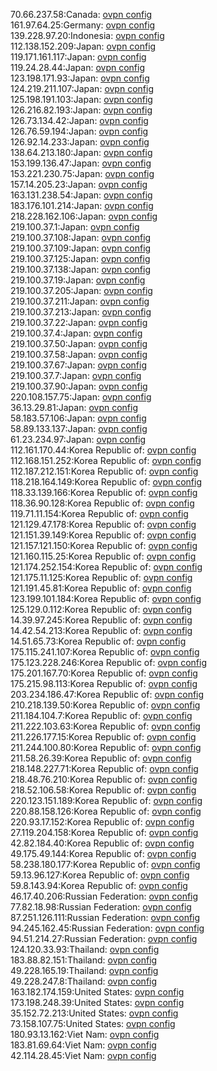 70.66.237.58:Canada: [ovpn config](vpn/70_66_237_58.ovpn)  
161.97.64.25:Germany: [ovpn config](vpn/161_97_64_25.ovpn)  
139.228.97.20:Indonesia: [ovpn config](vpn/139_228_97_20.ovpn)  
112.138.152.209:Japan: [ovpn config](vpn/112_138_152_209.ovpn)  
119.171.161.117:Japan: [ovpn config](vpn/119_171_161_117.ovpn)  
119.24.28.44:Japan: [ovpn config](vpn/119_24_28_44.ovpn)  
123.198.171.93:Japan: [ovpn config](vpn/123_198_171_93.ovpn)  
124.219.211.107:Japan: [ovpn config](vpn/124_219_211_107.ovpn)  
125.198.191.103:Japan: [ovpn config](vpn/125_198_191_103.ovpn)  
126.216.82.193:Japan: [ovpn config](vpn/126_216_82_193.ovpn)  
126.73.134.42:Japan: [ovpn config](vpn/126_73_134_42.ovpn)  
126.76.59.194:Japan: [ovpn config](vpn/126_76_59_194.ovpn)  
126.92.14.233:Japan: [ovpn config](vpn/126_92_14_233.ovpn)  
138.64.213.180:Japan: [ovpn config](vpn/138_64_213_180.ovpn)  
153.199.136.47:Japan: [ovpn config](vpn/153_199_136_47.ovpn)  
153.221.230.75:Japan: [ovpn config](vpn/153_221_230_75.ovpn)  
157.14.205.23:Japan: [ovpn config](vpn/157_14_205_23.ovpn)  
163.131.238.54:Japan: [ovpn config](vpn/163_131_238_54.ovpn)  
183.176.101.214:Japan: [ovpn config](vpn/183_176_101_214.ovpn)  
218.228.162.106:Japan: [ovpn config](vpn/218_228_162_106.ovpn)  
219.100.37.1:Japan: [ovpn config](vpn/219_100_37_1.ovpn)  
219.100.37.108:Japan: [ovpn config](vpn/219_100_37_108.ovpn)  
219.100.37.109:Japan: [ovpn config](vpn/219_100_37_109.ovpn)  
219.100.37.125:Japan: [ovpn config](vpn/219_100_37_125.ovpn)  
219.100.37.138:Japan: [ovpn config](vpn/219_100_37_138.ovpn)  
219.100.37.19:Japan: [ovpn config](vpn/219_100_37_19.ovpn)  
219.100.37.205:Japan: [ovpn config](vpn/219_100_37_205.ovpn)  
219.100.37.211:Japan: [ovpn config](vpn/219_100_37_211.ovpn)  
219.100.37.213:Japan: [ovpn config](vpn/219_100_37_213.ovpn)  
219.100.37.22:Japan: [ovpn config](vpn/219_100_37_22.ovpn)  
219.100.37.4:Japan: [ovpn config](vpn/219_100_37_4.ovpn)  
219.100.37.50:Japan: [ovpn config](vpn/219_100_37_50.ovpn)  
219.100.37.58:Japan: [ovpn config](vpn/219_100_37_58.ovpn)  
219.100.37.67:Japan: [ovpn config](vpn/219_100_37_67.ovpn)  
219.100.37.7:Japan: [ovpn config](vpn/219_100_37_7.ovpn)  
219.100.37.90:Japan: [ovpn config](vpn/219_100_37_90.ovpn)  
220.108.157.75:Japan: [ovpn config](vpn/220_108_157_75.ovpn)  
36.13.29.81:Japan: [ovpn config](vpn/36_13_29_81.ovpn)  
58.183.57.106:Japan: [ovpn config](vpn/58_183_57_106.ovpn)  
58.89.133.137:Japan: [ovpn config](vpn/58_89_133_137.ovpn)  
61.23.234.97:Japan: [ovpn config](vpn/61_23_234_97.ovpn)  
112.161.170.44:Korea Republic of: [ovpn config](vpn/112_161_170_44.ovpn)  
112.168.151.252:Korea Republic of: [ovpn config](vpn/112_168_151_252.ovpn)  
112.187.212.151:Korea Republic of: [ovpn config](vpn/112_187_212_151.ovpn)  
118.218.164.149:Korea Republic of: [ovpn config](vpn/118_218_164_149.ovpn)  
118.33.139.166:Korea Republic of: [ovpn config](vpn/118_33_139_166.ovpn)  
118.36.90.128:Korea Republic of: [ovpn config](vpn/118_36_90_128.ovpn)  
119.71.11.154:Korea Republic of: [ovpn config](vpn/119_71_11_154.ovpn)  
121.129.47.178:Korea Republic of: [ovpn config](vpn/121_129_47_178.ovpn)  
121.151.39.149:Korea Republic of: [ovpn config](vpn/121_151_39_149.ovpn)  
121.157.121.150:Korea Republic of: [ovpn config](vpn/121_157_121_150.ovpn)  
121.160.115.25:Korea Republic of: [ovpn config](vpn/121_160_115_25.ovpn)  
121.174.252.154:Korea Republic of: [ovpn config](vpn/121_174_252_154.ovpn)  
121.175.11.125:Korea Republic of: [ovpn config](vpn/121_175_11_125.ovpn)  
121.191.45.81:Korea Republic of: [ovpn config](vpn/121_191_45_81.ovpn)  
123.199.101.184:Korea Republic of: [ovpn config](vpn/123_199_101_184.ovpn)  
125.129.0.112:Korea Republic of: [ovpn config](vpn/125_129_0_112.ovpn)  
14.39.97.245:Korea Republic of: [ovpn config](vpn/14_39_97_245.ovpn)  
14.42.54.213:Korea Republic of: [ovpn config](vpn/14_42_54_213.ovpn)  
14.51.65.73:Korea Republic of: [ovpn config](vpn/14_51_65_73.ovpn)  
175.115.241.107:Korea Republic of: [ovpn config](vpn/175_115_241_107.ovpn)  
175.123.228.246:Korea Republic of: [ovpn config](vpn/175_123_228_246.ovpn)  
175.201.167.70:Korea Republic of: [ovpn config](vpn/175_201_167_70.ovpn)  
175.215.98.113:Korea Republic of: [ovpn config](vpn/175_215_98_113.ovpn)  
203.234.186.47:Korea Republic of: [ovpn config](vpn/203_234_186_47.ovpn)  
210.218.139.50:Korea Republic of: [ovpn config](vpn/210_218_139_50.ovpn)  
211.184.104.7:Korea Republic of: [ovpn config](vpn/211_184_104_7.ovpn)  
211.222.103.63:Korea Republic of: [ovpn config](vpn/211_222_103_63.ovpn)  
211.226.177.15:Korea Republic of: [ovpn config](vpn/211_226_177_15.ovpn)  
211.244.100.80:Korea Republic of: [ovpn config](vpn/211_244_100_80.ovpn)  
211.58.26.39:Korea Republic of: [ovpn config](vpn/211_58_26_39.ovpn)  
218.148.227.71:Korea Republic of: [ovpn config](vpn/218_148_227_71.ovpn)  
218.48.76.210:Korea Republic of: [ovpn config](vpn/218_48_76_210.ovpn)  
218.52.106.58:Korea Republic of: [ovpn config](vpn/218_52_106_58.ovpn)  
220.123.151.189:Korea Republic of: [ovpn config](vpn/220_123_151_189.ovpn)  
220.88.158.126:Korea Republic of: [ovpn config](vpn/220_88_158_126.ovpn)  
220.93.17.152:Korea Republic of: [ovpn config](vpn/220_93_17_152.ovpn)  
27.119.204.158:Korea Republic of: [ovpn config](vpn/27_119_204_158.ovpn)  
42.82.184.40:Korea Republic of: [ovpn config](vpn/42_82_184_40.ovpn)  
49.175.49.144:Korea Republic of: [ovpn config](vpn/49_175_49_144.ovpn)  
58.238.180.177:Korea Republic of: [ovpn config](vpn/58_238_180_177.ovpn)  
59.13.96.127:Korea Republic of: [ovpn config](vpn/59_13_96_127.ovpn)  
59.8.143.94:Korea Republic of: [ovpn config](vpn/59_8_143_94.ovpn)  
46.17.40.206:Russian Federation: [ovpn config](vpn/46_17_40_206.ovpn)  
77.82.18.98:Russian Federation: [ovpn config](vpn/77_82_18_98.ovpn)  
87.251.126.111:Russian Federation: [ovpn config](vpn/87_251_126_111.ovpn)  
94.245.162.45:Russian Federation: [ovpn config](vpn/94_245_162_45.ovpn)  
94.51.214.27:Russian Federation: [ovpn config](vpn/94_51_214_27.ovpn)  
124.120.33.93:Thailand: [ovpn config](vpn/124_120_33_93.ovpn)  
183.88.82.151:Thailand: [ovpn config](vpn/183_88_82_151.ovpn)  
49.228.165.19:Thailand: [ovpn config](vpn/49_228_165_19.ovpn)  
49.228.247.8:Thailand: [ovpn config](vpn/49_228_247_8.ovpn)  
163.182.174.159:United States: [ovpn config](vpn/163_182_174_159.ovpn)  
173.198.248.39:United States: [ovpn config](vpn/173_198_248_39.ovpn)  
35.152.72.213:United States: [ovpn config](vpn/35_152_72_213.ovpn)  
73.158.107.75:United States: [ovpn config](vpn/73_158_107_75.ovpn)  
180.93.13.162:Viet Nam: [ovpn config](vpn/180_93_13_162.ovpn)  
183.81.69.64:Viet Nam: [ovpn config](vpn/183_81_69_64.ovpn)  
42.114.28.45:Viet Nam: [ovpn config](vpn/42_114_28_45.ovpn)  
